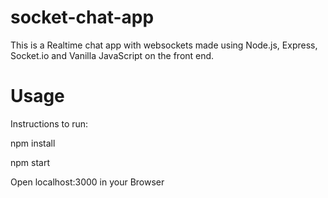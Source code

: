 # socket-chat-app
This is a Realtime chat app with websockets made using Node.js, Express, Socket.io and Vanilla JavaScript on the front end. 

# Usage
Instructions to run:

npm install

npm start

Open localhost:3000 in your Browser
